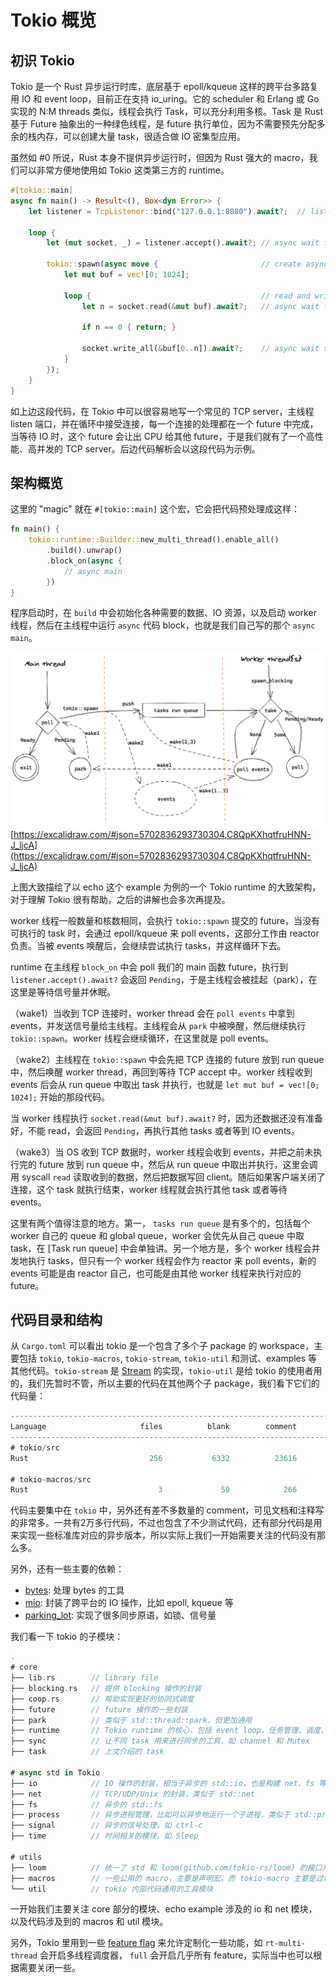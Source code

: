 # Tokio 概览

## 初识 Tokio

Tokio 是一个 Rust 异步运行时库，底层基于 epoll/kqueue 这样的跨平台多路复用 IO 和 event loop，目前正在支持 io_uring。它的 scheduler 和 Erlang 或 Go 实现的 N:M threads 类似，线程会执行 Task，可以充分利用多核。Task 是 Rust 基于 Future 抽象出的一种绿色线程，是 future 执行单位，因为不需要预先分配多余的栈内存，可以创建大量 task，很适合做 IO 密集型应用。

虽然如 #0 所说，Rust 本身不提供异步运行时，但因为 Rust 强大的 macro，我们可以非常方便地使用如 Tokio 这类第三方的 runtime。

```rust
#[tokio::main]
async fn main() -> Result<(), Box<dyn Error>> {
    let listener = TcpListener::bind("127.0.0.1:8080").await?;  // listen

    loop {
        let (mut socket, _) = listener.accept().await?; // async wait for incoming tcp socket

        tokio::spawn(async move {                       // create async task and let Tokio process it
            let mut buf = vec![0; 1024];

            loop {                                      // read and write data back until EOF
                let n = socket.read(&mut buf).await?;   // async wait for incoming data

                if n == 0 { return; }

                socket.write_all(&buf[0..n]).await?;    // async wait socket is ready to write and write data
            }
        });
    }
}
```

如上边这段代码，在 Tokio 中可以很容易地写一个常见的 TCP server，主线程 listen 端口，并在循环中接受连接，每一个连接的处理都在一个 future 中完成，当等待 IO 时，这个 future 会让出 CPU 给其他 future，于是我们就有了一个高性能、高并发的 TCP server。后边代码解析会以这段代码为示例。

## 架构概览

这里的 "magic" 就在 `#[tokio::main]` 这个宏，它会把代码预处理成这样：

```rust
fn main() {
    tokio::runtime::Builder::new_multi_thread().enable_all()
        .build().unwrap()
        .block_on(async {
            // async main
        })
}
```

程序启动时，在 `build` 中会初始化各种需要的数据、IO 资源，以及启动 worker 线程，然后在主线程中运行 `async` 代码 block，也就是我们自己写的那个 `async main`。

![tokio overview](./assets/01_tokio_overview.png)
[https://excalidraw.com/#json=5702836293730304,C8QpKXhqtfruHNN-J_ljcA](https://excalidraw.com/#json=5702836293730304,C8QpKXhqtfruHNN-J_ljcA)

上图大致描绘了以 echo 这个 example 为例的一个 Tokio runtime 的大致架构，对于理解 Tokio 很有帮助，之后的讲解也会多次再提及。

worker 线程一般数量和核数相同，会执行 `tokio::spawn` 提交的 future，当没有可执行的 task 时，会通过 epoll/kqueue 来 poll events，这部分工作由 reactor 负责。当被 events 唤醒后，会继续尝试执行 tasks，并这样循环下去。

runtime 在主线程 `block_on` 中会 poll 我们的 main 函数 future，执行到 `listener.accept().await?` 会返回 `Pending`，于是主线程会被挂起（park），在这里是等待信号量并休眠。

（wake1）当收到 TCP 连接时，worker thread 会在 `poll events` 中拿到 events，并发送信号量给主线程。主线程会从 `park` 中被唤醒，然后继续执行 `tokio::spawn`。worker 线程会继续循环，在这里就是 poll events。

（wake2）主线程在 `tokio::spawn` 中会先把 TCP 连接的 future 放到 run queue 中，然后唤醒 worker thread，再回到等待 TCP accept 中。worker 线程收到 events 后会从 run queue 中取出 task 并执行，也就是 `let mut buf = vec![0; 1024];` 开始的那段代码。

当 worker 线程执行 `socket.read(&mut buf).await?` 时，因为还数据还没有准备好，不能 read，会返回 `Pending`，再执行其他 tasks 或者等到 IO events。

（wake3）当 OS 收到 TCP 数据时，worker 线程会收到 events，并把之前未执行完的 future 放到 run queue 中，然后从 run queue 中取出并执行，这里会调用 syscall `read` 读取收到的数据，然后把数据写回 client。随后如果客户端关闭了连接，这个 task 就执行结束，worker 线程就会执行其他 task 或者等待 events。

这里有两个值得注意的地方。第一， `tasks run queue` 是有多个的，包括每个 worker 自己的 queue 和 global queue，worker 会优先从自己 queue 中取 task，在 [Task run queue] 中会单独讲。另一个地方是，多个 worker 线程会并发地执行 tasks，但只有一个 worker 线程会作为 reactor 来 poll events，新的 events 可能是由 reactor 自己，也可能是由其他 worker 线程来执行对应的 future。

## 代码目录和结构

从 `Cargo.toml` 可以看出 tokio 是一个包含了多个子 package 的 workspace，主要包括 `tokio`, `tokio-macros`, `tokio-stream`, `tokio-util` 和测试、examples 等其他代码。`tokio-stream` 是 [Stream](https://docs.rs/futures-core/0.3.14/futures_core/stream/trait.Stream.html) 的实现，`tokio-util` 是给 tokio 的使用者用的，我们先暂时不管，所以主要的代码在其他两个子 package，我们看下它们的代码量：

```rust
-------------------------------------------------------------------------------
Language                     files          blank        comment           code
-------------------------------------------------------------------------------
# tokio/src
Rust                           256           6332          23616          26233

# tokio-macros/src
Rust                             3             50            266            410
```

代码主要集中在 `tokio` 中，另外还有差不多数量的 comment，可见文档和注释写的非常多。一共有2万多行代码，不过也包含了不少测试代码，还有部分代码是用来实现一些标准库对应的异步版本，所以实际上我们一开始需要关注的代码没有那么多。

另外，还有一些主要的依赖：

- [bytes](https://github.com/tokio-rs/bytes): 处理 bytes 的工具
- [mio](https://github.com/tokio-rs/mio): 封装了跨平台的 IO 操作，比如 epoll, kqueue 等
- [parking_lot](https://github.com/Amanieu/parking_lot): 实现了很多同步原语，如锁、信号量

我们看一下 tokio 的子模块：

```rust
.
# core
├── lib.rs        // library file
├── blocking.rs   // 提供 blocking 操作的封装
├── coop.rs       // 帮助实现更好的协同式调度
├── future        // future 操作的一些封装
├── park          // 类似于 std::thread::park，但更加通用
├── runtime       // Tokio runtime 的核心，包括 event loop，任务管理、调度，线程池等等
├── sync          // 让不同 task 用来进行同步的工具，如 channel 和 Mutex
├── task          // 上文介绍的 task

# async std in Tokio
├── io            // IO 操作的封装，相当于异步的 std::io，也是构建 net、fs 等子模块的基础
├── net           // TCP/UDP/Unix 的封装，类似于 std::net
├── fs            // 异步的 std::fs
├── process       // 异步进程管理，比如可以异步地运行一个子进程，类似于 std::process
├── signal        // 异步的信号处理，如 ctrl-c
├── time          // 时间相关的模块，如 Sleep

# utils
├── loom          // 统一了 std 和 loom(github.com/tokio-rs/loom) 的接口来方便测试
├── macros        // 一些公用的 macro，主要是声明宏。而 tokio-macro 主要是过程宏
└── util          // tokio 内部代码通用的工具模块
```

一开始我们主要关注 core 部分的模块、echo example 涉及的 io 和 net 模块，以及代码涉及到的 macros 和 util 模块。

另外，Tokio 里用到一些 [feature flag](https://docs.rs/tokio/1.5.0/tokio/index.html#feature-flags) 来允许定制化一些功能，如 `rt-multi-thread` 会开启多线程调度器， `full` 会开启几乎所有 feature，实际当中也可以根据需要关闭一些。
